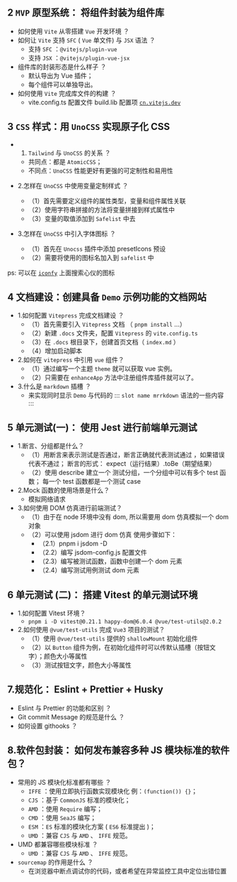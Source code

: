 ## 2 `MVP` 原型系统： 将组件封装为组件库

- 如何使用 `Vite` 从零搭建 `Vue` 开发环境 ？
- 如何让 `Vite` 支持 `SFC` ( `Vue` 单文件) 与 `JSX` 语法 ？
  - 支持 `SFC` ：`@vitejs/plugin-vue`
  - 支持 `JSX` ：`@vitejs/plugin-vue-jsx`
- 组件库的封装形态是什么样子 ？
  - 默认导出为 Vue 插件；
  - 每个组件可以单独导出。
- 如何使用 `Vite` 完成库文件的构建 ？
  - vite.config.ts 配置文件 build.lib 配置项
    [`cn.vitejs.dev`](https://link.juejin.cn/?target=https%3A%2F%2Fcn.vitejs.dev%2Fconfig%2Fbuild-options.html%23build-lib)

## 3 `CSS` 样式：用 `UnoCSS` 实现原子化 CSS

- 1. `Tailwind` 与 `UnoCSS` 的关系 ？

  - 共同点：都是 `AtomicCSS`；
  - 不同点：`UnoCSS` 性能更好有更强的可定制性和易用性

- 2.怎样在 `UnoCSS` 中使用变量定制样式 ？

  - （1）首先需要定义组件的属性类型，变量和组件属性关联
  - （2）使用字符串拼接的方法将变量拼接到样式属性中
  - （3）变量的取值添加到 `Safelist` 中去

- 3.怎样在 `UnoCSS` 中引入字体图标 ？
  - （1）首先在 `Unocss` 插件中添加 presetIcons 预设
  - （2）需要将使用的图标名加入到 `safelist` 中

ps: 可以在 [`iconfy`](https://icones.js.org/) 上面搜索心仪的图标

## 4 文档建设：创建具备 `Demo` 示例功能的文档网站

- 1.如何配置 `Vitepress` 完成文档建设 ？
  - （1）首先需要引入 `Vitepress` 文档 （ `pnpm install` ...）
  - （2）新建 `.docs` 文件夹，配置 `Vitepress` 的 `vite.config.ts`
  - （3）在 `.docs` 根目录下，创建首页文档（ `index.md` ）
  - （4）增加启动脚本
- 2.如何在 `vitepress` 中引用 `vue` 组件？
  - （1）通过编写一个主题 `theme` 就可以获取 vue 实例。
  - （2）只需要在 `enhanceApp` 方法中注册组件库插件就可以了。
- 3.什么是 `markdown` 插槽 ？
  - 来实现同时显示 `Demo` 与代码的
    ::: `slot name mrrkdown` 语法的一些内容
    :::

## 5 单元测试(一)： 使用 Jest 进行前端单元测试

- 1.断言、分组都是什么？
  - （1）用断言来表示测试是否通过，断言正确就代表测试通过 ，如果错误代表不通过；
    断言的形式： expect（运行结果）.toBe（期望结果）
  - （2）使用 describe 建立一个 测试分组，一个分组中可以有多个 test 函数；
    每一个 test 函数都是一个测试 case
- 2.Mock 函数的使用场景是什么？
  - 模拟网络请求
- 3.如何使用 DOM 仿真进行前端测试？
  - （1）由于在 node 环境中没有 dom, 所以需要用 dom 仿真模拟一个 dom 对象
  - （2）可以使用 jsdom 进行 dom 仿真 使用步骤如下：
    - （2.1）pnpm i jsdom -D
    - （2.2）编写 jsdom-config.js 配置文件
    - （2.3）编写被测试函数，函数中创建一个 dom 元素
    - （2.4）编写测试用例测试 dom 元素

## 6 单元测试 (二)： 搭建 Vitest 的单元测试环境

- 1.如何配置 Vitest 环境？
  - `pnpm i -D vitest@0.21.1 happy-dom@6.0.4 @vue/test-utils@2.0.2`
- 2.如何使用 `@vue/test-utils` 完成 `Vue3` 项目的测试？
  - （1）使用 `@vue/test-utils` 提供的 `shallowMount` 初始化组件
  - （2）以 `Button` 组件为例，在初始化组件时可以传默认插槽（按钮文字）；颜色大小等属性
  - （3）测试按钮文字，颜色大小等属性
  
## 7.规范化： Eslint + Prettier + Husky
- Eslint 与 Prettier 的功能和区别 ？
- Git commit Message 的规范是什么 ？
- 如何设置 githooks ？
## 8.软件包封装： 如何发布兼容多种 JS 模块标准的软件包？
- 常用的 JS 模块化标准都有哪些 ？
  - `IFFE` ：使用立即执行函数实现模块化 例：`(function()) {}`；
  - `CJS` ：基于 `CommonJS` 标准的模块化；
  - `AMD` ：使用 `Require` 编写；
  - `CMD` ：使用 `SeaJS` 编写； 
  - `ESM` ：`ES` 标准的模块化方案 ( `ES6` 标准提出 )； 
  - `UMD` ：兼容 `CJS` 与 `AMD` 、 `IFFE` 规范。
- UMD 都兼容哪些模块标准 ？
  - `UMD` ：兼容 `CJS` 与 `AMD` 、 `IFFE` 规范。
- `sourcemap` 的作用是什么 ？
  - 在浏览器中断点调试你的代码，或者希望在异常监控工具中定位出错位置
